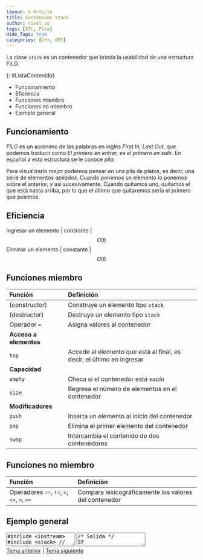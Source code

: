```yaml
---
layout: G-Article
title: Contenedor stack
author: rivel_co
tags: [STL, Pila]
Hide_Tags: true
categories: [C++, OMI]
---
```


La clase `stack` es un contenedor que brinda la usabilidad de una estructura FILO.

{: #ListaContenido}
- Funcionamiento
- Eficiencia
- Funciones miembro
- Funciones no miembro
- Ejemplo general

## Funcionamiento

*FILO* es un acrónimo de las palabras en inglés *First In, Last Out*, que podemos traducir como *El primero en entrar, es el primero en salir*. En español a esta estructura se le conoce *pila*.

Para visualizarlo mejor podemos pensar en una pila de platos, es decir, una serie de elementos *apilados*. Cuando ponemos un elemento lo ponemos sobre el anterior, y así sucesivamente. Cuando quitamos uno, quitamos el que está hasta arriba, por lo que el último que quitaremos sería el primero que pusimos.

## Eficiencia

Ingresar un elemento | constante | $$ O(l) $$
Eliminar un elemento | constante | $$ O(l) $$

## Funciones miembro

| Función			| Definición															|
|:------------------|:----------------------------------------------------------------------|
| (constructor)		| Construye un elemento tipo `stack`									|
| (destructor)		| Destruye un elemento tipo `stack`										|
| Operador `=`		| Asigna valores al contenedor											|
|                                 **Acceso a elementos**                                    |
| `top`				| Accede al elemento que está al final, es decir, el último en ingresar |
|                                     **Capacidad**                                         |
| `empty`			| Checa si el contenedor está vacío										|
| `size`			| Regresa el número de elementos en el contenedor						|
|                                   **Modificadores**                                       |
| `push`			| Inserta un elemento al inicio del contenedor 							|
| `pop`				| Elimina el primer elemento del contenedor 							|
| `swap`			| Intercambia el contenido de dos contenedores							|

## Funciones no miembro

| Función           | Definición                                                            |
|:------------------|:----------------------------------------------------------------------|
| Operadores `==`, `!=`, `<`, `<=`, `>`, `>=` | Compara lexicográficamente los valores del contenedor |

## Ejemplo general

<textarea class="editor">
#include &lt;iostream&gt;
#include &lt;stack&gt; // Libreria
using namespace std;

int main(){

	stack&lt;int&gt; pila;
	// Declaración de pila para elementos tipo 'int'

	pila.push(3);
	pila.push(14);
	pila.push(97);
	// Se ingresan datos

	cout << pila.top() << '\n';
	// Se muestra el último elemento ingresado en la pila

	cout << pila.size() << '\n';
	// Se obtiene la cantidad de elementos almacenados

	pila.pop();
	// Se elimina el primer elemento de la estructura

	if (pila.empty()){
		// Se checa si la estructura está vacía
		cout << "La estructura esta vacia\n";
	} else {
		cout << "La estructura no esta vacia\n";
	}

	stack&lt;int&gt; otra;
	otra.push(32);
	otra.push(12);
	otra.push(1);

	pila.swap(otra);
	// Se intercambian contenidos

	cout << pila.size() << " " << otra.size() << '\n';
	
	return 0;
}</textarea>

<textarea class="output">
/* Salida */
97
3
La estructura no esta vacia
3 2</textarea>

<div class="Nav">
	<a href="{{ site.baseurl }}/C++/STL/Queue/">Tema anterior</a> | <a href="{{ site.baseurl }}/C++/STL/List/">Tema siguiente</a>
</div>